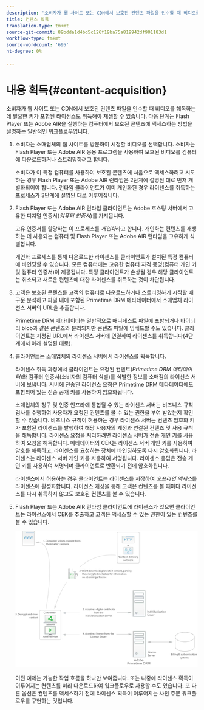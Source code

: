 ```yaml
---
description: '소비자가 웹 사이트 또는 CDN에서 보호된 컨텐츠 파일을 인수할 때 비디오를 해독하는 데 필요한 키가 포함된 라이선스도 취득해야 재생할 수 있습니다. 다음 단계는 Flash Player 또는 Adobe AIR을 실행하는 컴퓨터에서 보호된 콘텐츠에 액세스하는 방법을 설명하는 일반적인 작업 과정입니다 '
title: 컨텐츠 획득
translation-type: tm+mt
source-git-commit: 89bdda1d4bd5c126f19ba75a819942df901183d1
workflow-type: tm+mt
source-wordcount: '695'
ht-degree: 0%

---
```



# 내용 획득{#content-acquisition}

소비자가 웹 사이트 또는 CDN에서 보호된 컨텐츠 파일을 인수할 때 비디오를 해독하는 데 필요한 키가 포함된 라이선스도 취득해야 재생할 수 있습니다. 다음 단계는 Flash Player 또는 Adobe AIR을 실행하는 컴퓨터에서 보호된 콘텐츠에 액세스하는 방법을 설명하는 일반적인 워크플로우입니다.

1. 소비자는 소매업체의 웹 사이트를 방문하여 시청할 비디오를 선택합니다. 소비자는 Flash Player 또는 Adobe AIR 응용 프로그램을 사용하여 보호된 비디오를 컴퓨터에 다운로드하거나 스트리밍하려고 합니다.

   소비자가 이 특정 컴퓨터를 사용하여 보호된 콘텐츠에 처음으로 액세스하려고 시도하는 경우 Flash Player 또는 Adobe AIR 런타임은 2단계에 설명된 대로 먼저 개별화되어야 합니다. 런타임 클라이언트가 이미 개인화된 경우 라이센스를 취득하는 프로세스가 3단계에 설명된 대로 이루어집니다.

1. Flash Player 또는 Adobe AIR 런타임 클라이언트는 Adobe 호스팅 서버에서 고유한 디지털 인증서(*컴퓨터 인증서*)를 가져옵니다.

   고유 인증서를 할당하는 이 프로세스를 *개인화*&#x200B;라고 합니다. 개인화는 컨텐츠를 재생하는 데 사용되는 컴퓨터 및 Flash Player 또는 Adobe AIR 런타임을 고유하게 식별합니다.

   개인화 프로세스를 통해 다운로드한 라이센스를 클라이언트가 설치된 특정 컴퓨터에 바인딩할 수 있습니다. 모든 컴퓨터에는 고유한 컴퓨터 자격 증명(컴퓨터 개인 키 및 컴퓨터 인증서)이 제공됩니다. 특정 클라이언트가 손상될 경우 해당 클라이언트는 취소되고 새로운 컨텐츠에 대한 라이센스를 취득하는 것이 차단됩니다.

1. 고객은 보호된 콘텐츠를 고객의 컴퓨터로 다운로드하거나 스트리밍하기 시작할 때 구문 분석하고 파일 내에 포함된 Primetime DRM 메타데이터에서 소매업체 라이선스 서버의 URL을 추출합니다.

   Primetime DRM 메타데이터는 일반적으로 매니페스트 파일에 포함되거나 바이너리 blob과 같은 콘텐츠와 분리되지만 콘텐츠 파일에 임베드할 수도 있습니다. 클라이언트는 지정된 URL에서 라이센스 서버에 연결하여 라이센스를 취득합니다(4단계에서 아래 설명된 대로).
1. 클라이언트는 소매업체의 라이센스 서버에서 라이센스를 획득합니다.

   라이센스 취득 과정에서 클라이언트는 요청된 컨텐트(*Primetime DRM 메타데이터*)와 컴퓨터 인증서(소비자의 컴퓨터 식별)를 식별한 정보를 소매점의 라이선스 서버에 보냅니다. 서버에 전송된 라이선스 요청은 Primetime DRM 메타데이터에도 포함되어 있는 전송 공개 키를 사용하여 암호화됩니다.

   소매업체의 청구 및 인증 인프라에 통합될 수 있는 라이센스 서버는 비즈니스 규칙 검사를 수행하여 사용자가 요청된 컨텐츠를 볼 수 있는 권한을 부여 받았는지 확인할 수 있습니다. 비즈니스 규칙이 허용하는 경우 라이센스 서버는 컨텐츠 암호화 키가 포함된 라이센스를 발행하여 해당 사용자의 계정과 연결된 컨텐츠 및 사용 규칙을 해독합니다. 라이센스 요청을 처리하려면 라이센스 서버가 전송 개인 키를 사용하여 요청을 해독합니다. 메타데이터의 CEK는 라이센스 서버 개인 키를 사용하여 암호를 해독하고, 라이센스를 요청하는 장치에 바인딩하도록 다시 암호화됩니다. 라이센스는 라이센스 서버 개인 키를 사용하여 서명됩니다. 라이센스 응답은 전송 개인 키를 사용하여 서명되며 클라이언트로 반환되기 전에 암호화됩니다.

   라이센스에서 허용하는 경우 클라이언트는 라이센스를 저장하여 *오프라인 액세스*&#x200B;를 라이센스에 활성화합니다. 라이선스 캐싱을 통해 고객은 컨텐츠를 볼 때마다 라이선스를 다시 취득하지 않고도 보호된 컨텐츠를 볼 수 있습니다.

1. Flash Player 또는 Adobe AIR 런타임 클라이언트에 라이센스가 있으면 클라이언트는 라이선스에서 CEK를 추출하고 고객은 액세스할 수 있는 권한이 있는 컨텐츠를 볼 수 있습니다.

   <!--<a id="fig_s43_gc2_44"></a>-->

   ![](assets/FMRMS_fig01_web.png)

   이전 예제는 가능한 작업 흐름을 하나만 보여줍니다. 또는 나중에 라이센스 획득이 이루어지는 컨텐츠를 미리 다운로드하여 워크플로우로 사용할 수도 있습니다. 또 다른 옵션은 컨텐츠를 액세스하기 전에 라이센스 획득이 이루어지는 사전 주문 워크플로우를 구현하는 것입니다.

